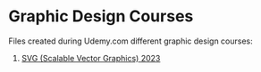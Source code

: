 # Graphic Design Courses

Files created during Udemy.com different graphic design courses:

1. [SVG (Scalable Vector Graphics) 2023](https://www.udemy.com/course/scalable-vector-graphics-inside-the-code)

<!-- 2. [HTML5 Canvas](https://www.udemy.com/course/learn-html5-canvas-for-beginners) -->

<!-- 3. [Graphic Design Theory](https://www.udemy.com/course/graphic-design-theory-for-beginners-course) -->

